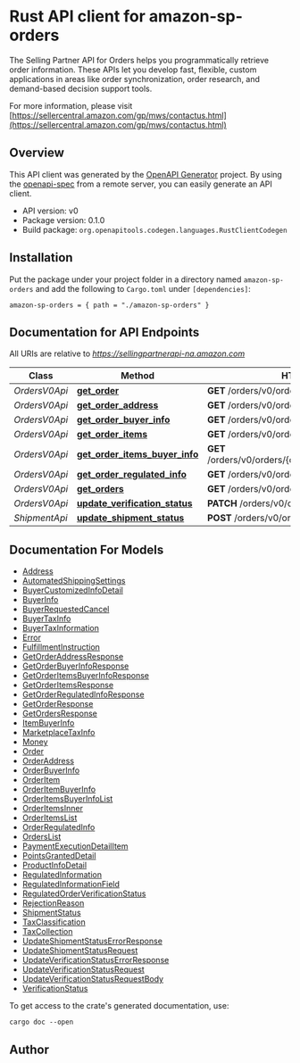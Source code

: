 # Rust API client for amazon-sp-orders

The Selling Partner API for Orders helps you programmatically retrieve order information. These APIs let you develop fast, flexible, custom applications in areas like order synchronization, order research, and demand-based decision support tools.

For more information, please visit [https://sellercentral.amazon.com/gp/mws/contactus.html](https://sellercentral.amazon.com/gp/mws/contactus.html)

## Overview

This API client was generated by the [OpenAPI Generator](https://openapi-generator.tech) project.  By using the [openapi-spec](https://openapis.org) from a remote server, you can easily generate an API client.

- API version: v0
- Package version: 0.1.0
- Build package: `org.openapitools.codegen.languages.RustClientCodegen`

## Installation

Put the package under your project folder in a directory named `amazon-sp-orders` and add the following to `Cargo.toml` under `[dependencies]`:

```
amazon-sp-orders = { path = "./amazon-sp-orders" }
```

## Documentation for API Endpoints

All URIs are relative to *https://sellingpartnerapi-na.amazon.com*

Class | Method | HTTP request | Description
------------ | ------------- | ------------- | -------------
*OrdersV0Api* | [**get_order**](docs/OrdersV0Api.md#get_order) | **GET** /orders/v0/orders/{orderId} | 
*OrdersV0Api* | [**get_order_address**](docs/OrdersV0Api.md#get_order_address) | **GET** /orders/v0/orders/{orderId}/address | 
*OrdersV0Api* | [**get_order_buyer_info**](docs/OrdersV0Api.md#get_order_buyer_info) | **GET** /orders/v0/orders/{orderId}/buyerInfo | 
*OrdersV0Api* | [**get_order_items**](docs/OrdersV0Api.md#get_order_items) | **GET** /orders/v0/orders/{orderId}/orderItems | 
*OrdersV0Api* | [**get_order_items_buyer_info**](docs/OrdersV0Api.md#get_order_items_buyer_info) | **GET** /orders/v0/orders/{orderId}/orderItems/buyerInfo | 
*OrdersV0Api* | [**get_order_regulated_info**](docs/OrdersV0Api.md#get_order_regulated_info) | **GET** /orders/v0/orders/{orderId}/regulatedInfo | 
*OrdersV0Api* | [**get_orders**](docs/OrdersV0Api.md#get_orders) | **GET** /orders/v0/orders | 
*OrdersV0Api* | [**update_verification_status**](docs/OrdersV0Api.md#update_verification_status) | **PATCH** /orders/v0/orders/{orderId}/regulatedInfo | 
*ShipmentApi* | [**update_shipment_status**](docs/ShipmentApi.md#update_shipment_status) | **POST** /orders/v0/orders/{orderId}/shipment | 


## Documentation For Models

 - [Address](docs/Address.md)
 - [AutomatedShippingSettings](docs/AutomatedShippingSettings.md)
 - [BuyerCustomizedInfoDetail](docs/BuyerCustomizedInfoDetail.md)
 - [BuyerInfo](docs/BuyerInfo.md)
 - [BuyerRequestedCancel](docs/BuyerRequestedCancel.md)
 - [BuyerTaxInfo](docs/BuyerTaxInfo.md)
 - [BuyerTaxInformation](docs/BuyerTaxInformation.md)
 - [Error](docs/Error.md)
 - [FulfillmentInstruction](docs/FulfillmentInstruction.md)
 - [GetOrderAddressResponse](docs/GetOrderAddressResponse.md)
 - [GetOrderBuyerInfoResponse](docs/GetOrderBuyerInfoResponse.md)
 - [GetOrderItemsBuyerInfoResponse](docs/GetOrderItemsBuyerInfoResponse.md)
 - [GetOrderItemsResponse](docs/GetOrderItemsResponse.md)
 - [GetOrderRegulatedInfoResponse](docs/GetOrderRegulatedInfoResponse.md)
 - [GetOrderResponse](docs/GetOrderResponse.md)
 - [GetOrdersResponse](docs/GetOrdersResponse.md)
 - [ItemBuyerInfo](docs/ItemBuyerInfo.md)
 - [MarketplaceTaxInfo](docs/MarketplaceTaxInfo.md)
 - [Money](docs/Money.md)
 - [Order](docs/Order.md)
 - [OrderAddress](docs/OrderAddress.md)
 - [OrderBuyerInfo](docs/OrderBuyerInfo.md)
 - [OrderItem](docs/OrderItem.md)
 - [OrderItemBuyerInfo](docs/OrderItemBuyerInfo.md)
 - [OrderItemsBuyerInfoList](docs/OrderItemsBuyerInfoList.md)
 - [OrderItemsInner](docs/OrderItemsInner.md)
 - [OrderItemsList](docs/OrderItemsList.md)
 - [OrderRegulatedInfo](docs/OrderRegulatedInfo.md)
 - [OrdersList](docs/OrdersList.md)
 - [PaymentExecutionDetailItem](docs/PaymentExecutionDetailItem.md)
 - [PointsGrantedDetail](docs/PointsGrantedDetail.md)
 - [ProductInfoDetail](docs/ProductInfoDetail.md)
 - [RegulatedInformation](docs/RegulatedInformation.md)
 - [RegulatedInformationField](docs/RegulatedInformationField.md)
 - [RegulatedOrderVerificationStatus](docs/RegulatedOrderVerificationStatus.md)
 - [RejectionReason](docs/RejectionReason.md)
 - [ShipmentStatus](docs/ShipmentStatus.md)
 - [TaxClassification](docs/TaxClassification.md)
 - [TaxCollection](docs/TaxCollection.md)
 - [UpdateShipmentStatusErrorResponse](docs/UpdateShipmentStatusErrorResponse.md)
 - [UpdateShipmentStatusRequest](docs/UpdateShipmentStatusRequest.md)
 - [UpdateVerificationStatusErrorResponse](docs/UpdateVerificationStatusErrorResponse.md)
 - [UpdateVerificationStatusRequest](docs/UpdateVerificationStatusRequest.md)
 - [UpdateVerificationStatusRequestBody](docs/UpdateVerificationStatusRequestBody.md)
 - [VerificationStatus](docs/VerificationStatus.md)


To get access to the crate's generated documentation, use:

```
cargo doc --open
```

## Author



